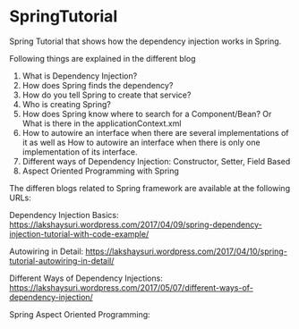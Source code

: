 # SpringTutorial
Spring Tutorial that shows how the dependency injection works in Spring.

Following things are explained in the different blog
1) What is Dependency Injection? 
2) How does Spring finds the dependency? 
3) How do you tell Spring to create that service?
4) Who is creating Spring?
5) How does Spring know where to search for a Component/Bean? Or What is there in the applicationContext.xml
6) How to autowire an interface when there are several implementations of it as well as How to autowire an interface
when there is only one implementation of its interface.
7) Different ways of Dependency Injection: Constructor, Setter, Field Based
8) Aspect Oriented Programming with Spring

The differen blogs related to Spring framework are available at the following URLs:

Dependency Injection Basics:
https://lakshaysuri.wordpress.com/2017/04/09/spring-dependency-injection-tutorial-with-code-example/

Autowiring in Detail:
https://lakshaysuri.wordpress.com/2017/04/10/spring-tutorial-autowiring-in-detail/

Different Ways of Dependency Injections:
https://lakshaysuri.wordpress.com/2017/05/07/different-ways-of-dependency-injection/

Spring Aspect Oriented Programming:


